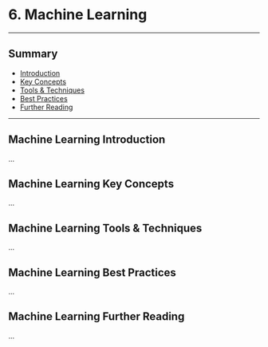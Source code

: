 # 6. Machine Learning
---
## Summary
- [Introduction](#machine-learning-introduction)
- [Key Concepts](#machine-learning-key-concepts)
- [Tools & Techniques](#machine-learning-tools-techniques)
- [Best Practices](#machine-learning-best-practices)
- [Further Reading](#machine-learning-further-reading)
---

## Machine Learning Introduction

...

## Machine Learning Key Concepts

...

## Machine Learning Tools & Techniques

...

## Machine Learning Best Practices

...

## Machine Learning Further Reading

...
